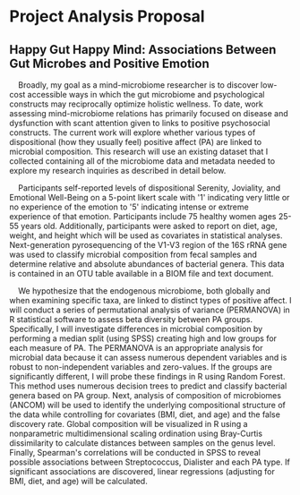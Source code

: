 # Project Analysis Proposal

## Happy Gut Happy Mind: Associations Between Gut Microbes and Positive Emotion


&nbsp;&nbsp;&nbsp; Broadly, my goal as a mind-microbiome researcher is to discover low-cost accessible ways in which the gut microbiome and psychological constructs may reciprocally optimize holistic wellness. To date, work assessing mind-microbiome relations has primarily focused on disease and dysfunction with scant attention given to links to positive psychosocial constructs. The current work will explore whether various types of dispositional (how they usually feel) positive affect (PA) are linked to microbial composition. This research will use an existing dataset that I collected containing all of the microbiome data and metadata needed to explore my research inquiries as described in detail below.


&nbsp;&nbsp;&nbsp; Participants self-reported levels of dispositional Serenity, Joviality, and Emotional Well-Being on a 5-point likert scale with '1' indicating very little or no experience of the emotion to '5' indicating intense or extreme experience of that emotion. Participants include 75 healthy women ages 25-55 years old. Additionally, participants were asked to report on diet, age, weight, and height which will be used as covariates in statistical analyses. Next-generation pyrosequencing of the V1-V3 region of the 16S rRNA gene was used to classify microbial composition from fecal samples and determine relative and absolute abundances of bacterial genera. This data is contained in an OTU table available in a BIOM file and text document.

&nbsp;&nbsp;&nbsp; We hypothesize that the endogenous microbiome, both globally and when examining specific taxa, are linked to distinct types of positive affect. I will conduct a series of permutational analysis of variance (PERMANOVA) in R statistical software to assess beta diversity between PA groups. Specifically, I will investigate differences in microbial composition by performing a median split (using SPSS) creating high and low groups for each measure of PA. The PERMANOVA is an appropriate analysis for microbial data because it can assess numerous dependent variables and is robust to non-independent variables and zero-values. If the groups are significantly different, I will probe these findings in R using Random Forest. This method uses numerous decision trees to predict and classify bacterial genera based on PA group. Next, analysis of composition of microbiomes (ANCOM) will be used to identify the underlying compositional structure of the data while controlling for covariates (BMI, diet, and age) and the false discovery rate. Global composition will be visualized in R using a nonparametric multidimensional scaling ordination using Bray-Curtis dissimilarity to calculate distances between samples on the genus level. Finally, Spearman's correlations will be conducted in SPSS to reveal possible associations between Streptococcus, Dialister and each PA type. If significant associations are discovered, linear regressions (adjusting for BMI, diet, and age) will be calculated.
